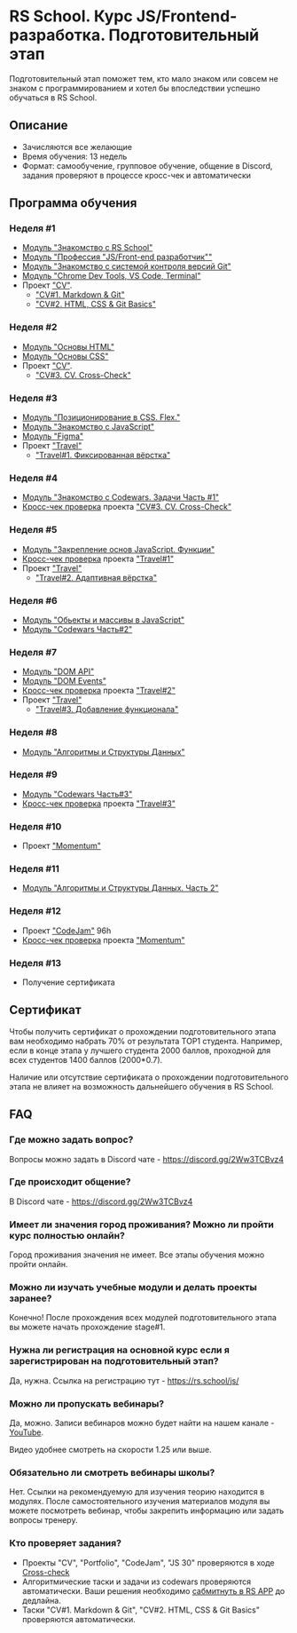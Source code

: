# RS School. Курс JS/Frontend-разработка. Подготовительный этап
Подготовительный этап поможет тем, кто мало знаком или совсем не знаком с программированием и хотел бы впоследствии успешно обучаться в RS School.  
## Описание 
- Зачисляются все желающие
- Время обучения: 13 недель
- Формат: самообучение, групповое обучение, общение в Discord, задания проверяют в процессе кросс-чек и автоматически

## Программа обучения
### Неделя #1
- [Модуль "Знакомство с RS School"](modules/rs-school-intro/)
- [Модуль "Профессия \"JS/Front-end разработчик\""](modules/js-fe-developer/)
- [Модуль "Знакомство с системой контроля версий Git"](modules/git/)
- [Модуль "Chrome Dev Tools, VS Code, Terminal"](modules/basic-tools/)
- Проект ["CV"](../tasks/cv/cv.md). 
    - ["CV#1. Markdown & Git"](../tasks/cv/git-markdown.md)
    - ["CV#2. HTML, CSS & Git Basics"](../tasks/cv/html-css-git.md)

### Неделя #2
- [Модуль "Основы HTML"](modules/html-basics/)
- [Модуль "Основы CSS"](modules/css-basics/)
- Проект ["CV"](../tasks/cv/cv.md). 
    - ["CV#3. CV. Cross-Check"](../tasks/cv/cv-stage0.md)

### Неделя #3
- [Модуль "Позиционирование в CSS. Flex."](modules/css-positioning/)
- [Модуль "Знакомство с JavaScript"](modules/js-basics/)
- [Модуль "Figma"](modules/figma)
- Проект ["Travel"](../tasks/travel/travel.md) 
    - ["Travel#1. Фиксированная вёрстка"](../tasks/travel/travel-part1.md)

### Неделя #4
- [Модуль "Знакомство с Codewars. Задачи Часть #1"](../tasks/codewars/preschool-2022-codewars1.md)
- [Кросс-чек проверка](https://docs.rs.school/#/cross-check-flow) проекта ["CV#3. CV. Cross-Check"](../tasks/cv/cv-stage0.md)

### Неделя #5
- [Модуль "Закрепление основ JavaScript. Функции"](modules/js-functions/)
- [Кросс-чек проверка](https://docs.rs.school/#/cross-check-flow) проекта ["Travel#1"](../tasks/travel/travel-part1.md)
- Проект ["Travel"](../tasks/travel/travel.md)
    - ["Travel#2. Адаптивная вёрстка"](../tasks/travel/travel-part2.md)

### Неделя #6
- [Модуль "Обьекты и массивы в JavaScript"](modules/objects-and-arrays/)
- [Модуль "Codewars Часть#2"](../tasks/codewars/preschool-2022-codewars2.md)

### Неделя #7
- [Модуль "DOM API"](modules/dom-api/)
- [Модуль "DOM Events"](modules/dom-events/)
- [Кросс-чек проверка](https://docs.rs.school/#/cross-check-flow) проекта ["Travel#2"](../tasks/travel/travel-part2.md)
- Проект ["Travel"](../tasks/travel/travel.md)
    - ["Travel#3. Добавление функционала"](../tasks/travel/travel-part3.md)

### Неделя #8
- [Модуль "Алгоритмы и Структуры Данных"](modules/data-structures-part-1/)

### Неделя #9
- [Модуль "Codewars Часть#3"](https://github.com/rolling-scopes-school/tasks/blob/master/tasks/codewars/preschool-2022-codewars3.md)
- [Кросс-чек проверка](https://docs.rs.school/#/cross-check-flow) проекта ["Travel#3"](../tasks/travel/travel-part3.md)

### Неделя #10
- Проект ["Momentum"](https://irinainina.github.io/rss-tasks/#/stage0/momentum/momentum)

### Неделя #11
- [Модуль "Алгоритмы и Структуры Данных. Часть 2"](modules/data-structures-part-2/)

### Неделя #12
- Проект ["CodeJam"](https://docs.rs.school/#/rs-app-tasks?id=codejam) 96h
- [Кросс-чек проверка](https://docs.rs.school/#/cross-check-flow) проекта ["Momentum"](https://irinainina.github.io/rss-tasks/#/stage0/momentum/momentum)


### Неделя #13
- Получение сертификата 

## Сертификат 
Чтобы получить сертификат о прохождении подготовительного этапа вам необходимо набрать 70% от результата TOP1 студента. Например, если в конце этапа у лучшего студента 2000 баллов, проходной для всех студентов 1400 баллов (2000*0.7).  

Наличие или отсутствие сертификата о прохождении подготовительного этапа не влияет на возможность дальнейшего обучения в RS School.

## FAQ
### Где можно задать вопрос?
Вопросы можно задать в Discord чате - https://discord.gg/2Ww3TCBvz4

### Где происходит общение?
В Discord чате - https://discord.gg/2Ww3TCBvz4

### Имеет ли значения город проживания? Можно ли пройти курс полностью онлайн?
Город проживания значения не имеет. Все этапы обучения можно пройти онлайн.

### Можно ли изучать учебные модули и делать проекты заранее?
Конечно! После прохождения всех модулей подготовительного этапа вы можете начать прохождение stage#1.

### Нужна ли регистрация на основной курс если я зарегистрирован на подготовительный этап? 
Да, нужна. Ссылка на регистрацию тут - https://rs.school/js/ 

### Можно ли пропускать вебинары?
Да, можно. Записи вебинаров можно будет найти на нашем канале - [YouTube](https://youtube.com/c/rollingscopesschool).  

Видео удобнее смотреть на скорости 1.25 или выше.

### Обязательно ли смотреть вебинары школы?
Нет. Ссылки на рекомендуемую для изучения теорию находится в модулях. После самостоятельного изучения материалов модуля вы можете посмотреть вебинар, чтобы закрепить информацию или задать вопросы тренеру.

### Кто проверяет задания?
- Проекты "CV", "Portfolio", "CodeJam", "JS 30" проверяются в ходе [Cross-check](https://docs.rs.school/#/cross-check-flow) 
- Алгоритмические таски и задачи из codewars проверяются автоматически. Ваши решения необходимо [сабмитнуть в RS APP](https://docs.rs.school/#/rs-app-tasks) до дедлайна.
- Таски "CV#1. Markdown & Git", "CV#2. HTML, CSS & Git Basics" проверяются автоматически.
